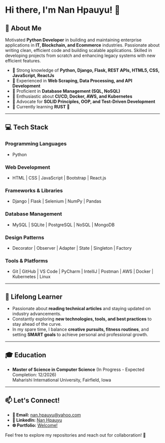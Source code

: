 # Hi there, I'm Nan Hpauyu! 👋

## 🚀 About Me
Motivated **Python Developer** in building and maintaining enterprise applications in **IT, Blockchain, and Ecommerce** industries. Passionate about writing clean, efficient code and building scalable applications. Skilled in developing projects from scratch and enhancing legacy systems with new efficient features.

- 🔹 Strong knowledge of **Python, Django, Flask, REST APIs, HTML5, CSS, JavaScript, ReactJs**
- 🔹 Experienced in **Web Scraping, Data Processing, and API Development**
- 🔹 Proficient in **Database Management (SQL, NoSQL)**
- 🔹 Enthusiastic about **CI/CD, Docker, AWS, and Kubernetes**
- 🔹 Advocate for **SOLID Principles, OOP, and Test-Driven Development**
- 🔹 Currently learning **RUST :crab:**

---

## 💻 Tech Stack

### **Programming Languages**
- Python  

### **Web Development**
- HTML | CSS | JavaScript | Bootstrap | React.js

### **Frameworks & Libraries**
- Django | Flask | Selenium | NumPy | Pandas

### **Database Management**
- MySQL | SQLite | PostgreSQL | NoSQL | MongoDB

### **Design Patterns**
- Decorator | Observer | Adapter | State | Singleton | Factory

### **Tools & Platforms**
- Git | GitHub | VS Code | PyCharm | IntelliJ | Postman | AWS | Docker | Kubernetes | Linux

---

## 📰 Lifelong Learner
- Passionate about **reading technical articles** and staying updated on industry advancements.
- Constantly exploring **new technologies, tools, and best practices** to stay ahead of the curve.
- In my spare time, I balance **creative pursuits, fitness routines**, and setting **SMART goals** to achieve personal and professional growth.

---

## 🎓 Education
- **Master of Science in Computer Science** (In Progress - Expected Completion: 12/2026)  
  Maharishi International University, Fairfield, Iowa


---


## 📫 Let's Connect!
- **📩 Email:** nan.hpauyu@yahoo.com  
- **💼 LinkedIn:** [Nan Hpauyu](https://www.linkedin.com/in/nanhpauyu/)  
- **🌐 Portfolio:** [Welcome!](https://d3cpzuf1vpduci.cloudfront.net/)  

Feel free to explore my repositories and reach out for collaboration! 🚀
